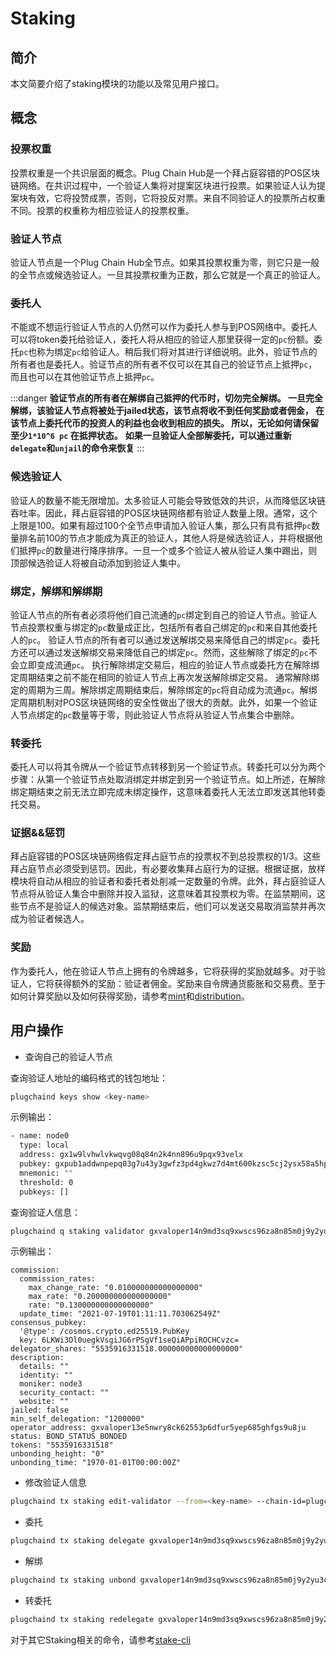 # Staking

## 简介

本文简要介绍了staking模块的功能以及常见用户接口。

## 概念

### 投票权重

投票权重是一个共识层面的概念。Plug Chain Hub是一个拜占庭容错的POS区块链网络。在共识过程中，一个验证人集将对提案区块进行投票。如果验证人认为提案块有效，它将投赞成票，否则，它将投反对票。来自不同验证人的投票所占权重不同。投票的权重称为相应验证人的投票权重。

### 验证人节点

验证人节点是一个Plug Chain Hub全节点。如果其投票权重为零，则它只是一般的全节点或候选验证人。一旦其投票权重为正数，那么它就是一个真正的验证人。

### 委托人

不能或不想运行验证人节点的人仍然可以作为委托人参与到POS网络中。委托人可以将token委托给验证人，委托人将从相应的验证人那里获得一定的`pc`份额。委托`pc`也称为绑定`pc`给验证人。稍后我们将对其进行详细说明。此外，验证节点的所有者也是委托人。验证节点的所有者不仅可以在其自己的验证节点上抵押`pc`，而且也可以在其他验证节点上抵押`pc`。

:::danger
**验证节点的所有者在解绑自己抵押的代币时，切勿完全解绑。 一旦完全解绑，该验证人节点将被处于jailed状态，该节点将收不到任何奖励或者佣金， 在该节点上委托代币的投资人的利益也会收到相应的损失。 所以，无论如何请保留至少`1*10^6 pc`  在抵押状态。**
**如果一旦验证人全部解委托，可以通过重新`delegate`和`unjail`的命令来恢复**
:::

 ### 候选验证人

验证人的数量不能无限增加。太多验证人可能会导致低效的共识，从而降低区块链吞吐率。因此，拜占庭容错的POS区块链网络都有验证人数量上限。通常，这个上限是100。如果有超过100个全节点申请加入验证人集，那么只有具有抵押`pc`数量排名前100的节点才能成为真正的验证人，其他人将是候选验证人，并将根据他们抵押`pc`的数量进行降序排序。一旦一个或多个验证人被从验证人集中踢出，则顶部候选验证人将被自动添加到验证人集中。

### 绑定，解绑和解绑期

验证人节点的所有者必须将他们自己流通的`pc`绑定到自己的验证人节点。验证人节点投票权重与绑定的`pc`数量成正比，包括所有者自己绑定的`pc`和来自其他委托人的`pc`。
验证人节点的所有者可以通过发送解绑交易来降低自己的绑定`pc`。委托方还可以通过发送解绑交易来降低自己的绑定`pc`。然而，这些解除了绑定的`pc`不会立即变成流通`pc`。
执行解除绑定交易后，相应的验证人节点或委托方在解除绑定周期结束之前不能在相同的验证人节点上再次发送解除绑定交易。
通常解除绑定的周期为三周。解除绑定周期结束后，解除绑定的`pc`将自动成为流通`pc`。解绑定周期机制对POS区块链网络的安全性做出了很大的贡献。此外，如果一个验证人节点绑定的`pc`数量等于零，则此验证人节点将从验证人节点集合中删除。

### 转委托

委托人可以将其令牌从一个验证节点转移到另一个验证节点。转委托可以分为两个步骤：从第一个验证节点处取消绑定并绑定到另一个验证节点。如上所述，在解除绑定期结束之前无法立即完成未绑定操作，这意味着委托人无法立即发送其他转委托交易。

### 证据&&惩罚

拜占庭容错的POS区块链网络假定拜占庭节点的投票权不到总投票权的1/3。这些拜占庭节点必须受到惩罚。因此，有必要收集拜占庭行为的证据。根据证据，放样模块将自动从相应的验证者和委托者处削减一定数量的令牌。此外，拜占庭验证人节点将从验证人集合中删除并投入监狱，这意味着其投票权为零。在监禁期间，这些节点不是验证人的候选对象。监禁期结束后，他们可以发送交易取消监禁并再次成为验证者候选人。

### 奖励

作为委托人，他在验证人节点上拥有的令牌越多，它将获得的奖励就越多。对于验证人，它将获得额外的奖励：验证者佣金。奖励来自令牌通货膨胀和交易费。至于如何计算奖励以及如何获得奖励，请参考[mint](mint.md)和[distribution](distribution.md)。

## 用户操作

- 查询自己的验证人节点

查询验证人地址的编码格式的钱包地址：

```bash
plugchaind keys show <key-name>
```

 示例输出：

  ```bash
  - name: node0
    type: local
    address: gx1w9lvhwlvkwqvg08q84n2k4nn896u9pqx93velx
    pubkey: gxpub1addwnpepq03g7u43y3gwfz3pd4gkwz7d4mt600kzsc5cj2ysx58a5hp84qyduxtw28r
    mnemonic: ""
    threshold: 0
    pubkeys: []
  ```

查询验证人信息：

```bash
plugchaind q staking validator gxvaloper14n9md3sq9xwscs96za8n85m0j9y2yu3cagxgke
```

 示例输出：

```log
commission:
  commission_rates:
    max_change_rate: "0.010000000000000000"
    max_rate: "0.200000000000000000"
    rate: "0.130000000000000000"
  update_time: "2021-07-19T01:11:11.703062549Z"
consensus_pubkey:
  '@type': /cosmos.crypto.ed25519.PubKey
  key: 6LKWi3Ol0uegkVsgiJG6rPSgVf1seQiAPpiROCHCvzc=
delegator_shares: "5535916331518.000000000000000000"
description:
  details: ""
  identity: ""
  moniker: node3
  security_contact: ""
  website: ""
jailed: false
min_self_delegation: "1200000"
operator_address: gxvaloper13e5nwry8ck62553p6dfur5yep685ghfgs9u8ju
status: BOND_STATUS_BONDED
tokens: "5535916331518"
unbonding_height: "0"
unbonding_time: "1970-01-01T00:00:00Z"
```

- 修改验证人信息

```bash
plugchaind tx staking edit-validator --from=<key-name> --chain-id=plugchain_520-1 --fees=20uplugcn --commission-rate=0.15 --moniker=<new-name>
```

- 委托

```bash
plugchaind tx staking delegate gxvaloper14n9md3sq9xwscs96za8n85m0j9y2yu3cagxgke 1000000uplugcn --chain-id=plugchain_520-1 --from=<key-name> --fees=20uplugcn
```

- 解绑

```bash
plugchaind tx staking unbond gxvaloper14n9md3sq9xwscs96za8n85m0j9y2yu3cagxgke 1000000uplugcn --chain-id=plugchain_520-1 --from=<key-name> --fees=20uplugcn
```

- 转委托

```bash
plugchaind tx staking redelegate gxvaloper14n9md3sq9xwscs96za8n85m0j9y2yu3cagxgke gxvaloper1l2rsakp388kuv9k8qzq6lrm9taddae7fpx59wm 100uplugcn --from mykey --chain-id=plugchain_520-1 --from=<key-name> --fees=20uplugcn
```

对于其它Staking相关的命令，请参考[stake-cli](../cli-client/staking.md)
